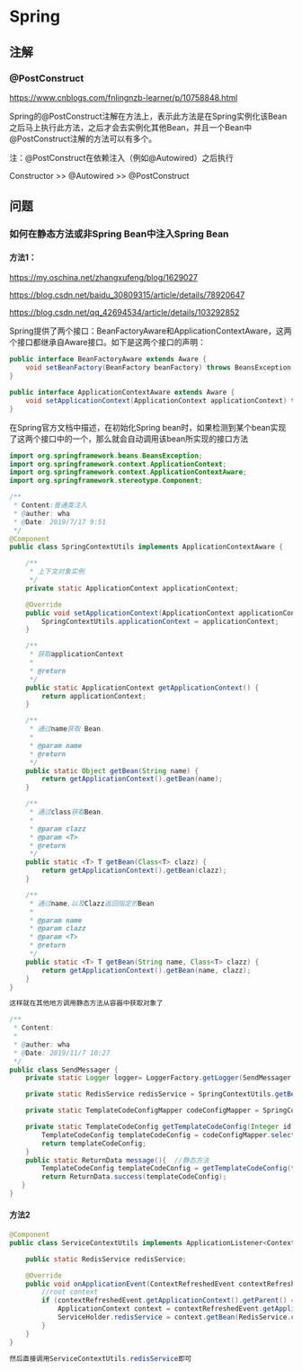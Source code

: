 # Spring

## 注解

### @PostConstruct

https://www.cnblogs.com/fnlingnzb-learner/p/10758848.html

Spring的@PostConstruct注解在方法上，表示此方法是在Spring实例化该Bean之后马上执行此方法，之后才会去实例化其他Bean，并且一个Bean中@PostConstruct注解的方法可以有多个。

注：@PostConstruct在依赖注入（例如@Autowired）之后执行

Constructor >> @Autowired >> @PostConstruct



## 问题

### 如何在静态方法或非Spring Bean中注入Spring Bean

#### 方法1：

https://my.oschina.net/zhangxufeng/blog/1629027

https://blog.csdn.net/baidu_30809315/article/details/78920647

https://blog.csdn.net/qq_42694534/article/details/103292852



 Spring提供了两个接口：BeanFactoryAware和ApplicationContextAware，这两个接口都继承自Aware接口。如下是这两个接口的声明：

```java
public interface BeanFactoryAware extends Aware {
	void setBeanFactory(BeanFactory beanFactory) throws BeansException;
}

public interface ApplicationContextAware extends Aware {
	void setApplicationContext(ApplicationContext applicationContext) throws BeansException;
}
```

 在Spring官方文档中描述，在初始化Spring bean时，如果检测到某个bean实现了这两个接口中的一个，那么就会自动调用该bean所实现的接口方法



```java
import org.springframework.beans.BeansException;
import org.springframework.context.ApplicationContext;
import org.springframework.context.ApplicationContextAware;
import org.springframework.stereotype.Component;

/**
 * Content:普通类注入
 * @auther: wha
 * @Date: 2019/7/17 9:51
 */
@Component
public class SpringContextUtils implements ApplicationContextAware {

    /**
     * 上下文对象实例
     */
    private static ApplicationContext applicationContext;

    @Override
    public void setApplicationContext(ApplicationContext applicationContext) throws BeansException {
        SpringContextUtils.applicationContext = applicationContext;
    }

    /**
     * 获取applicationContext
     *
     * @return
     */
    public static ApplicationContext getApplicationContext() {
        return applicationContext;
    }

    /**
     * 通过name获取 Bean.
     *
     * @param name
     * @return
     */
    public static Object getBean(String name) {
        return getApplicationContext().getBean(name);
    }

    /**
     * 通过class获取Bean.
     *
     * @param clazz
     * @param <T>
     * @return
     */
    public static <T> T getBean(Class<T> clazz) {
        return getApplicationContext().getBean(clazz);
    }

    /**
     * 通过name,以及Clazz返回指定的Bean
     *
     * @param name
     * @param clazz
     * @param <T>
     * @return
     */
    public static <T> T getBean(String name, Class<T> clazz) {
        return getApplicationContext().getBean(name, clazz);
    }
}

这样就在其他地方调用静态方法从容器中获取对象了

/**
 * Content:
 *
 * @auther: wha
 * @Date: 2019/11/7 10:27
 */
public class SendMessager {
    private static Logger logger= LoggerFactory.getLogger(SendMessager.class);

    private static RedisService redisService = SpringContextUtils.getBean(RedisServiceImpl.class);

    private static TemplateCodeConfigMapper codeConfigMapper = SpringContextUtils.getBean(TemplateCodeConfigMapper.class);

    private static TemplateCodeConfig getTemplateCodeConfig(Integer id) {
        TemplateCodeConfig templateCodeConfig = codeConfigMapper.selectByPrimaryKey(id);
        return templateCodeConfig;
    }
    public static ReturnData message(){  //静态方法
		TemplateCodeConfig templateCodeConfig = getTemplateCodeConfig(type);
		return ReturnData.success(templateCodeConfig);
   }
}
```

#### 方法2

```java
@Component
public class ServiceContextUtils implements ApplicationListener<ContextRefreshedEvent> {

    public static RedisService redisService;

    @Override
    public void onApplicationEvent(ContextRefreshedEvent contextRefreshedEvent) {
        //root context
        if (contextRefreshedEvent.getApplicationContext().getParent() == null) {
            ApplicationContext context = contextRefreshedEvent.getApplicationContext();
            ServiceHolder.redisService = context.getBean(RedisService.class);
        }
    }
}

然后直接调用ServiceContextUtils.redisService即可
```

